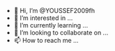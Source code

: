 - 👋 Hi, I’m @YOUSSEF2009fh
- 👀 I’m interested in ...
- 🌱 I’m currently learning ...
- 💞️ I’m looking to collaborate on ...
- 📫 How to reach me ...

<!---
YOUSSEF2009fh/YOUSSEF2009fh is a ✨ special ✨ repository because its `README.md` (this file) appears on your GitHub profile.
You can click the Preview link to take a look at your changes.
--->
